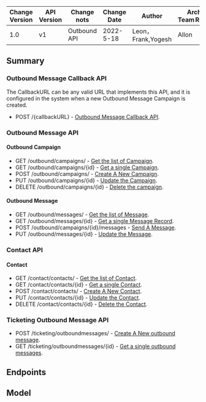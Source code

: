   | Change Version | API Version | Change nots | Change Date | Author |Architect Team Reviewer | 
  | - | - | - | - | - |- |
  | 1.0 | v1 |Outbound API | 2022-5-18 | Leon，Frank,Yogesh|  Allon|

## Summary

### Outbound Message Callback API 

The CallbackURL can be any valid URL that implements this API, and it is configured in the system when a new Outbound Message Campaign is created. 
  - POST /{callbackURL} - [Outbound Message Callback API](#voice-channel-adapter-receives-input). 

### Outbound Message API  

#### Outbound Campaign
  - GET /outbound/campaigns/ - [Get the list of Campaign](#get-the-list-of-campaign). 
  - GET /outbound/campaigns/{id} - [Get a single Campaign](#get-a-single-campaign). 
  - POST /outbound/campaigns/ - [Create A New Campaign](#create-a-new-campaign).  
  - PUT /outbound/campaigns/{id} - [Update the Campaign](#update-the-campaign).  
  - DELETE /outbound/campaigns/{id} - [Delete the campaign](#delete-the-campaign). 
#### Outbound Message
  - GET /outbound/messages/ - [Get the list of Message](#get-the-list-of-message). 
  - GET /outbound/messages/{id} - [Get a single Message Record](#get-a-single-message). 
  - POST /outbound/campaigns/{id}/messages - [Send A Message](#send-a-message).   
  - PUT /outbound/messages/{id} - [Update the Message](#update-the-Message).  

### Contact API 
####  Contact
  - GET /contact/contacts/ - [Get the list of Contact](#get-the-list-of-contact).  
  - GET /contact/contacts/{id} - [Get a single Contact](#get-a-single-contact).  
  - POST /contact/contacts/ - [Create A New Contact](#create-a-new-contact).  
  - PUT /contact/contacts/{id} - [Update the Contact](#update-the-contact).  
  - DELETE /contact/contacts/{id} - [Delete the Contact](#delete-the-contact). 

### Ticketing Outbound Message API 
  - POST /ticketing/outboundmessages/ - [Create A New outbound message](#create-a-new-outbound-message). 
  - GET /ticketing/outboundmessages/{id} - [Get a single outbound messages](#get-a-single-campaign). 

## Endpoints

## Model
